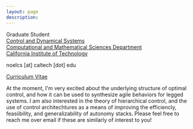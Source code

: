 ```yaml
---
layout: page
description: 
---
```

	

Graduate Student  
<a href="http://www.cms.caltech.edu/academics/grad_cds">Control and Dynamical Systems  
Computational and Mathematical Sciences Department  
California Institute of Technology</a> 

noelcs [at] caltech [dot] edu

<a href="{{ site.baseurl }}/img/Noel_Csomay-Shanklin_CV.pdf">Curriculum Vitae</a> 

At the moment, I'm very excited about the underlying structure of optimal control, and how it can be used to synthesize agile behaviors for legged systems. I am also interested in the theory of hierarchical control, and the use of control architechtures as a means of improving the efficiencly, feasiibility, and generalizability of autonomy stacks. Please feel free to reach me over email if these are similarly of interest to you!

<!-- At the moment, I'm very excited about the relationship between low level controllers and online planning algorithms, and the guarantees that can be made in a combined framework. I am also interested in the application of model predictive control as a tool to achieve bipedal locomotion, and how it can be paired with offline trajectory optimization to improve runtime efficiency and increase the complexity of behaviors. 
 -->

